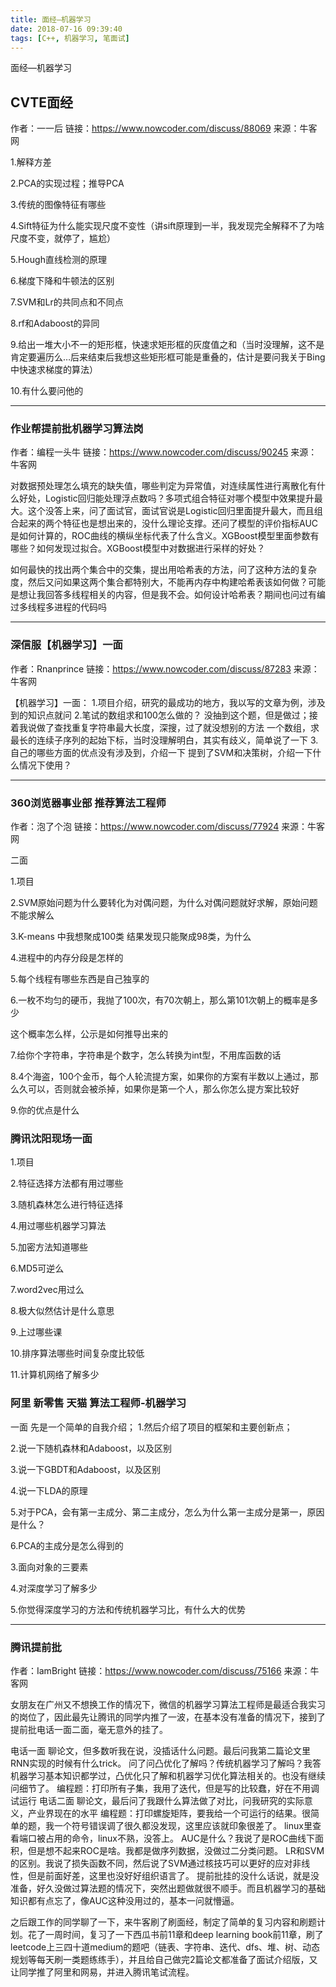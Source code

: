```yaml
---
title: 面经—机器学习
date: 2018-07-16 09:39:40
tags: [C++, 机器学习, 笔面试]
---
```


面经—机器学习

<!--more-->

## CVTE面经
作者：一一后
链接：https://www.nowcoder.com/discuss/88069
来源：牛客网

1.解释方差

2.PCA的实现过程；推导PCA

3.传统的图像特征有哪些

4.Sift特征为什么能实现尺度不变性（讲sift原理到一半，我发现完全解释不了为啥尺度不变，就停了，尴尬）

5.Hough直线检测的原理

6.梯度下降和牛顿法的区别

7.SVM和Lr的共同点和不同点

8.rf和Adaboost的异同

9.给出一堆大小不一的矩形框，快速求矩形框的灰度值之和（当时没理解，这不是肯定要遍历么…后来结束后我想这些矩形框可能是重叠的，估计是要问我关于Bing中快速求梯度的算法）

10.有什么要问他的

---
### 作业帮提前批机器学习算法岗
作者：编程一头牛
链接：https://www.nowcoder.com/discuss/90245
来源：牛客网

对数据预处理怎么填充的缺失值，哪些判定为异常值，对连续属性进行离散化有什么好处，Logistic回归能处理浮点数吗？多项式组合特征对哪个模型中效果提升最大。这个没答上来，问了面试官，面试官说是Logistic回归里面提升最大，而且组合起来的两个特征也是想出来的，没什么理论支撑。还问了模型的评价指标AUC是如何计算的，ROC曲线的横纵坐标代表了什么含义。XGBoost模型里面参数有哪些？如何发现过拟合。XGBoost模型中对数据进行采样的好处？

如何最快的找出两个集合中的交集，提出用哈希表的方法，问了这种方法的复杂度，然后又问如果这两个集合都特别大，不能再内存中构建哈希表该如何做？可能是想让我回答多线程相关的内容，但是我不会。如何设计哈希表？期间也问过有编过多线程多进程的代码吗

---
### 深信服【机器学习】一面
作者：Rnanprince
链接：https://www.nowcoder.com/discuss/87283
来源：牛客网

【机器学习】一面：
1.项目介绍，研究的最成功的地方，我以写的文章为例，涉及到的知识点就问
2.笔试的数组求和100怎么做的？
没抽到这个题，但是做过；接着我说做了查找重复字符串最大长度，深搜，过了就没想别的方法
一个数组，求最长的连续子序列的起始下标，当时没理解明白，其实有歧义，简单说了一下
3.自己的哪些方面的优点没有涉及到，介绍一下
提到了SVM和决策树，介绍一下什么情况下使用？

---
### 360浏览器事业部 推荐算法工程师
作者：泡了个泡
链接：https://www.nowcoder.com/discuss/77924
来源：牛客网

二面

1.项目

2.SVM原始问题为什么要转化为对偶问题，为什么对偶问题就好求解，原始问题不能求解么

3.K-means 中我想聚成100类 结果发现只能聚成98类，为什么

4.进程中的内存分段是怎样的

5.每个线程有哪些东西是自己独享的

6.一枚不均匀的硬币，我抛了100次，有70次朝上，那么第101次朝上的概率是多少

这个概率怎么样，公示是如何推导出来的

7.给你个字符串，字符串是个数字，怎么转换为int型，不用库函数的话

8.4个海盗，100个金币，每个人轮流提方案，如果你的方案有半数以上通过，那么久可以，否则就会被杀掉，如果你是第一个人，那么你怎么提方案比较好

9.你的优点是什么

### 腾讯沈阳现场一面

1.项目

2.特征选择方法都有用过哪些

3.随机森林怎么进行特征选择

4.用过哪些机器学习算法

5.加密方法知道哪些

6.MD5可逆么

7.word2vec用过么

8.极大似然估计是什么意思

9.上过哪些课

10.排序算法哪些时间复杂度比较低

11.计算机网络了解多少

### 阿里 新零售 天猫 算法工程师-机器学习
一面
先是一个简单的自我介绍；
1.然后介绍了项目的框架和主要创新点；

2.说一下随机森林和Adaboost，以及区别

3.说一下GBDT和Adaboost，以及区别

4.说一下LDA的原理

5.对于PCA，会有第一主成分、第二主成分，怎么为什么第一主成分是第一，原因是什么？

6.PCA的主成分是怎么得到的

3.面向对象的三要素

4.对深度学习了解多少

5.你觉得深度学习的方法和传统机器学习比，有什么大的优势

----

### 腾讯提前批
作者：IamBright
链接：https://www.nowcoder.com/discuss/75166
来源：牛客网

女朋友在广州又不想换工作的情况下，微信的机器学习算法工程师是最适合我实习的岗位了，因此最先让腾讯的同学内推了一波，在基本没有准备的情况下，接到了提前批电话一面二面，毫无意外的挂了。

电话一面
聊论文，但多数听我在说，没插话什么问题。最后问我第二篇论文里RNN实现的时候有什么trick。
问了问凸优化了解吗？传统机器学习了解吗？我答机器学习基本知识都学过，凸优化只了解和机器学习优化算法相关的。也没有继续问细节了。
编程题：打印所有子集，我用了迭代，但是写的比较蠢，好在不用调试运行
电话二面
聊论文，最后问了我跟什么算法做了对比，问我研究的实际意义，产业界现在的水平
编程题：打印螺旋矩阵，要我给一个可运行的结果。很简单的题，我一个符号错误调了很久都没发现，这里应该就印象很差了。
linux里查看端口被占用的命令，linux不熟，没答上。
AUC是什么？我说了是ROC曲线下面积，但是想不起来ROC是啥。我都是做序列数据，没做过二分类问题。
LR和SVM的区别。我说了损失函数不同，然后说了SVM通过核技巧可以更好的应对非线性，但是前面好差，这里也没好好组织语言了。
提前批挂的没什么话说，就是没准备，好久没做过算法题的情况下，突然出题做就很不顺手。而且机器学习的基础知识都有点忘了，像AUC这种没用过的，基本一问就懵逼。

之后跟工作的同学聊了一下，来牛客刷了刷面经，制定了简单的复习内容和刷题计划。花了一周时间，复习了一下西瓜书前11章和deep learning book前11章，刷了leetcode上三四十道medium的题吧（链表、字符串、迭代、dfs、堆、树、动态规划等每天刷一类题练练手），并且给自己做完2篇论文都准备了面试介绍版，又让同学推了阿里和网易，并进入腾讯笔试流程。